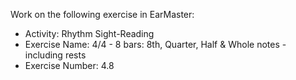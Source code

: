 Work on the following exercise in EarMaster:
- Activity: Rhythm Sight-Reading
- Exercise Name: 4/4 - 8 bars: 8th, Quarter, Half & Whole notes - including rests
- Exercise Number: 4.8

